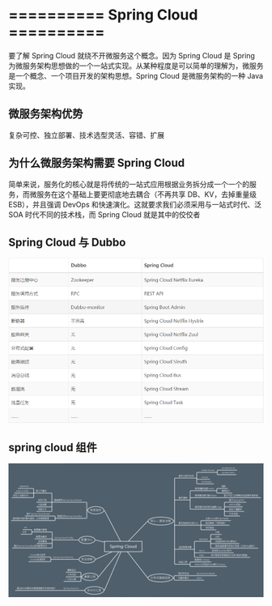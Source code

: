 # ==========   Spring Cloud    ==========

要了解 Spring Cloud 就绕不开微服务这个概念。因为 Spring Cloud 是 Spring 为微服务架构思想做的一个一站式实现。从某种程度是可以简单的理解为，微服务是一个概念、一个项目开发的架构思想。Spring Cloud 是微服务架构的一种 Java 实现。

## 微服务架构优势

复杂可控、独立部署、技术选型灵活、容错、扩展

## 为什么微服务架构需要 Spring Cloud 

简单来说，服务化的核心就是将传统的一站式应用根据业务拆分成一个一个的服务，而微服务在这个基础上要更彻底地去耦合（不再共享 DB、KV，去掉重量级 ESB），并且强调 DevOps 和快速演化。这就要求我们必须采用与一站式时代、泛 SOA 时代不同的技术栈，而 Spring Cloud 就是其中的佼佼者

## Spring Cloud 与  Dubbo

![image](https://github.com/heylaopao/springcloud/blob/master/img/springcloud-dubbo.png)

## spring cloud 组件

![image](https://github.com/heylaopao/springcloud/blob/master/img/springcloud-framework.png)